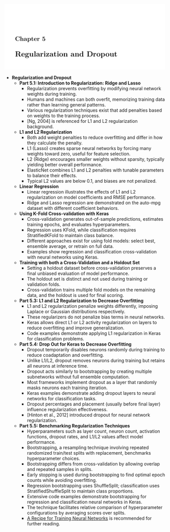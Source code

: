 ![ADNN-ch05-regularization-dropout](ADNN-ch05-regularization-dropout.best.png)

- **Regularization and Dropout**
  - **Part 5.1: Introduction to Regularization: Ridge and Lasso**
    - Regularization prevents overfitting by modifying neural network weights during training.
    - Humans and machines can both overfit, memorizing training data rather than learning general patterns.
    - Various regularization techniques exist that add penalties based on weights to the training process.
    - [Ng, 2004] is referenced for L1 and L2 regularization background.
  - **L1 and L2 Regularization**
    - Both add weight penalties to reduce overfitting and differ in how they calculate the penalty.
    - L1 (Lasso) creates sparse neural networks by forcing many weights toward zero, useful for feature selection.
    - L2 (Ridge) encourages smaller weights without sparsity, typically yielding better overall performance.
    - ElasticNet combines L1 and L2 penalties with tunable parameters to balance their effects.
    - Typical L2 values are below 0.1, and biases are not penalized.
  - **Linear Regression**
    - Linear regression illustrates the effects of L1 and L2 regularization on model coefficients and RMSE performance.
    - Ridge and Lasso regression are demonstrated on the auto-mpg dataset with different coefficient behaviors.
  - **Using K-Fold Cross-validation with Keras**
    - Cross-validation generates out-of-sample predictions, estimates training epochs, and evaluates hyperparameters.
    - Regression uses KFold, while classification requires StratifiedKFold to maintain class balance.
    - Different approaches exist for using fold models: select best, ensemble average, or retrain on full data.
    - Examples show regression and classification cross-validation with neural networks using Keras.
  - **Training with both a Cross-Validation and a Holdout Set**
    - Setting a holdout dataset before cross-validation preserves a final unbiased evaluation of model performance.
    - The holdout set is distinct and not used during training or validation folds.
    - Cross-validation trains multiple fold models on the remaining data, and the holdout is used for final scoring.
  - **Part 5.3: L1 and L2 Regularization to Decrease Overfitting**
    - L1 and L2 regularization penalize weights differently, imposing Laplace or Gaussian distributions respectively.
    - These regularizers do not penalize bias terms in neural networks.
    - Keras allows direct L1 or L2 activity regularization on layers to reduce overfitting and improve generalization.
    - Code examples demonstrate applying L1 regularization in Keras for classification problems.
  - **Part 5.4: Drop Out for Keras to Decrease Overfitting**
    - Dropout temporarily disables neurons randomly during training to reduce coadaptation and overfitting.
    - Unlike L1/L2, dropout removes neurons during training but retains all neurons at inference time.
    - Dropout acts similarly to bootstrapping by creating multiple subnetworks without full ensemble computation.
    - Most frameworks implement dropout as a layer that randomly masks neurons each training iteration.
    - Keras examples demonstrate adding dropout layers to neural networks for classification tasks.
    - Dropout percentages and placement (usually before final layer) influence regularization effectiveness.
    - [Hinton et al., 2012] introduced dropout for neural network regularization.
  - **Part 5.5: Benchmarking Regularization Techniques**
    - Hyperparameters such as layer count, neuron count, activation functions, dropout rates, and L1/L2 values affect model performance.
    - Bootstrapping, a resampling technique involving repeated randomized train/test splits with replacement, benchmarks hyperparameter choices.
    - Bootstrapping differs from cross-validation by allowing overlap and repeated samples in splits.
    - Early stopping is used during bootstrapping to find optimal epoch counts while avoiding overfitting.
    - Regression bootstrapping uses ShuffleSplit; classification uses StratifiedShuffleSplit to maintain class proportions.
    - Extensive code examples demonstrate bootstrapping for regression and classification neural networks in Keras.
    - The technique facilitates relative comparison of hyperparameter configurations by averaging scores over splits.
    - [A Recipe for Training Neural Networks](https://cs231n.github.io/neural-networks-2/) is recommended for further reading.
